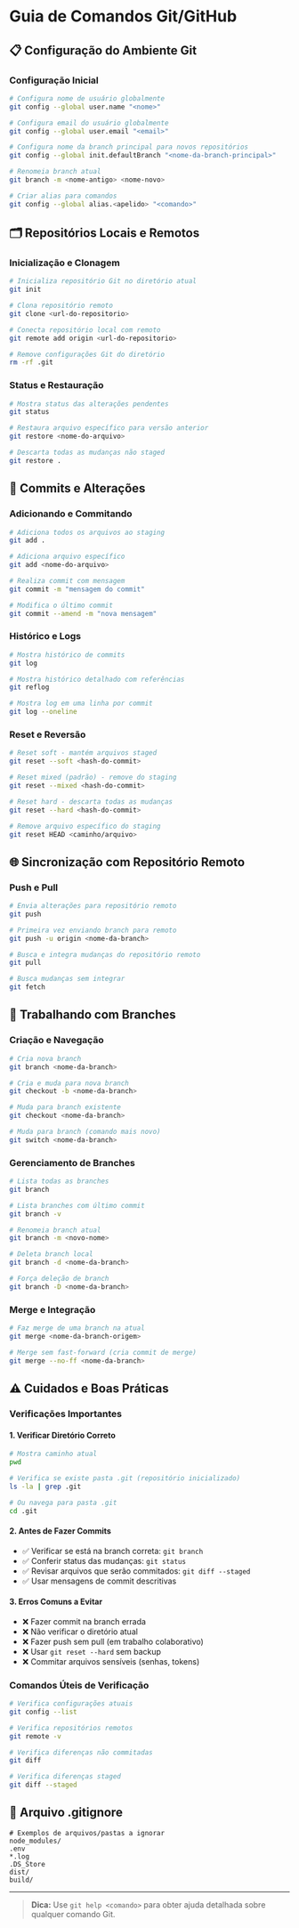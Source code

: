 
# Guia de Comandos Git/GitHub

## 📋 Configuração do Ambiente Git

### Configuração Inicial

```bash
# Configura nome de usuário globalmente
git config --global user.name "<nome>"

# Configura email do usuário globalmente
git config --global user.email "<email>"

# Configura nome da branch principal para novos repositórios
git config --global init.defaultBranch "<nome-da-branch-principal>"

# Renomeia branch atual
git branch -m <nome-antigo> <nome-novo>

# Criar alias para comandos
git config --global alias.<apelido> "<comando>"
```

## 🗂️ Repositórios Locais e Remotos

### Inicialização e Clonagem

```bash
# Inicializa repositório Git no diretório atual
git init

# Clona repositório remoto
git clone <url-do-repositorio>

# Conecta repositório local com remoto
git remote add origin <url-do-repositorio>

# Remove configurações Git do diretório
rm -rf .git
```

### Status e Restauração

```bash
# Mostra status das alterações pendentes
git status

# Restaura arquivo específico para versão anterior
git restore <nome-do-arquivo>

# Descarta todas as mudanças não staged
git restore .
```

## 💾 Commits e Alterações

### Adicionando e Commitando

```bash
# Adiciona todos os arquivos ao staging
git add .

# Adiciona arquivo específico
git add <nome-do-arquivo>

# Realiza commit com mensagem
git commit -m "mensagem do commit"

# Modifica o último commit
git commit --amend -m "nova mensagem"
```

### Histórico e Logs

```bash
# Mostra histórico de commits
git log

# Mostra histórico detalhado com referências
git reflog

# Mostra log em uma linha por commit
git log --oneline
```

### Reset e Reversão

```bash
# Reset soft - mantém arquivos staged
git reset --soft <hash-do-commit>

# Reset mixed (padrão) - remove do staging
git reset --mixed <hash-do-commit>

# Reset hard - descarta todas as mudanças
git reset --hard <hash-do-commit>

# Remove arquivo específico do staging
git reset HEAD <caminho/arquivo>
```

## 🌐 Sincronização com Repositório Remoto

### Push e Pull

```bash
# Envia alterações para repositório remoto
git push

# Primeira vez enviando branch para remoto
git push -u origin <nome-da-branch>

# Busca e integra mudanças do repositório remoto
git pull

# Busca mudanças sem integrar
git fetch
```

## 🌿 Trabalhando com Branches

### Criação e Navegação

```bash
# Cria nova branch
git branch <nome-da-branch>

# Cria e muda para nova branch
git checkout -b <nome-da-branch>

# Muda para branch existente
git checkout <nome-da-branch>

# Muda para branch (comando mais novo)
git switch <nome-da-branch>
```

### Gerenciamento de Branches

```bash
# Lista todas as branches
git branch

# Lista branches com último commit
git branch -v

# Renomeia branch atual
git branch -m <novo-nome>

# Deleta branch local
git branch -d <nome-da-branch>

# Força deleção de branch
git branch -D <nome-da-branch>
```

### Merge e Integração

```bash
# Faz merge de uma branch na atual
git merge <nome-da-branch-origem>

# Merge sem fast-forward (cria commit de merge)
git merge --no-ff <nome-da-branch>
```

## ⚠️ Cuidados e Boas Práticas

### Verificações Importantes

#### 1. Verificar Diretório Correto

```bash
# Mostra caminho atual
pwd

# Verifica se existe pasta .git (repositório inicializado)
ls -la | grep .git

# Ou navega para pasta .git
cd .git
```

#### 2. Antes de Fazer Commits

- ✅ Verificar se está na branch correta: `git branch`
- ✅ Conferir status das mudanças: `git status`
- ✅ Revisar arquivos que serão commitados: `git diff --staged`
- ✅ Usar mensagens de commit descritivas

#### 3. Erros Comuns a Evitar

- ❌ Fazer commit na branch errada
- ❌ Não verificar o diretório atual
- ❌ Fazer push sem pull (em trabalho colaborativo)
- ❌ Usar `git reset --hard` sem backup
- ❌ Commitar arquivos sensíveis (senhas, tokens)

### Comandos Úteis de Verificação

```bash
# Verifica configurações atuais
git config --list

# Verifica repositórios remotos
git remote -v

# Verifica diferenças não commitadas
git diff

# Verifica diferenças staged
git diff --staged
```

## 📁 Arquivo .gitignore

```gitignore
# Exemplos de arquivos/pastas a ignorar
node_modules/
.env
*.log
.DS_Store
dist/
build/
```

---

> **Dica:** Use `git help <comando>` para obter ajuda detalhada sobre qualquer comando Git.